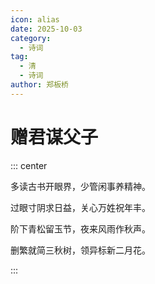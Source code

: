 ```yaml
---
icon: alias
date: 2025-10-03
category:
  - 诗词
tag:
  - 清
  - 诗词
author: 郑板桥
---
```


# 赠君谋父子

<!-- more -->


::: center 

多读古书开眼界，少管闲事养精神。

过眼寸阴求日益，关心万姓祝年丰。

阶下青松留玉节，夜来风雨作秋声。

删繁就简三秋树，领异标新二月花。

:::